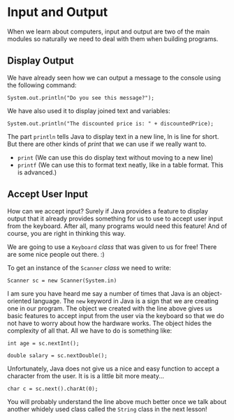 # Input and Output

When we learn about computers, input and output are two of the main modules so naturally we need to deal with them when building programs.

## Display Output

We have already seen how we can output a message to the console using the following command:

`System.out.println("Do you see this message?");`

We have also used it to display joined text and variables:

`System.out.println("The discounted price is: " + discountedPrice);`

The part `println` tells Java to display text in a new line, ln is line for short. But there are other kinds of *print* that we can use if we really want to.

- `print` (We can use this do display text without moving to a new line)
- `printf` (We can use this to format text neatly, like in a table format. This is advanced.) 

## Accept User Input

How can we accept input? Surely if Java provides a feature to display output that it already provides something for us to use to accept user input from the keyboard. After all, many programs would need this feature! And of course, you are right in thinking this way.

We are going to use a `Keyboard` *class* that was given to us for free! There are some nice people out there. :)

To get an instance of the `Scanner` *class* we need to write:

`Scanner sc = new Scanner(System.in)`

I am sure you have heard me say a number of times that Java is an object-oriented language. The `new` keyword in Java is a sign that we are creating one in our program. The object we created with the line above gives us basic features to accept input from the user via the keyboard so that we do not have to worry about how the hardware works. The object hides the complexity of all that. All we have to do is something like:

`int age = sc.nextInt();`

`double salary = sc.nextDouble();`

Unfortunately, Java does not give us a nice and easy function to accept a character from the user. It is is a little bit more meaty...

`char c = sc.next().charAt(0);`

You will probably understand the line above much better once we talk about another whidely used class called the `String` class in the next lesson!
